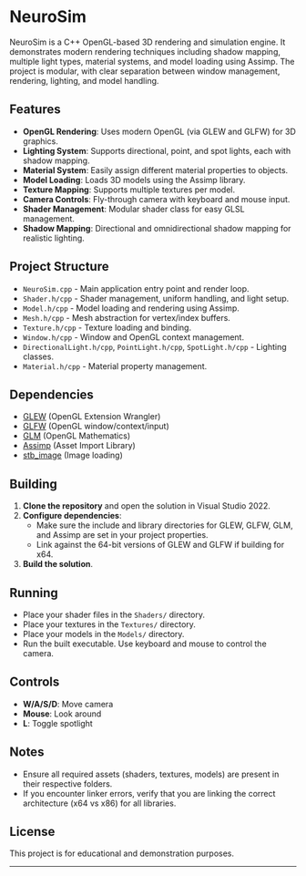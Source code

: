 # NeuroSim

NeuroSim is a C++ OpenGL-based 3D rendering and simulation engine. It demonstrates modern rendering techniques including shadow mapping, multiple light types, material systems, and model loading using Assimp. The project is modular, with clear separation between window management, rendering, lighting, and model handling.

## Features

- **OpenGL Rendering**: Uses modern OpenGL (via GLEW and GLFW) for 3D graphics.
- **Lighting System**: Supports directional, point, and spot lights, each with shadow mapping.
- **Material System**: Easily assign different material properties to objects.
- **Model Loading**: Loads 3D models using the Assimp library.
- **Texture Mapping**: Supports multiple textures per model.
- **Camera Controls**: Fly-through camera with keyboard and mouse input.
- **Shader Management**: Modular shader class for easy GLSL management.
- **Shadow Mapping**: Directional and omnidirectional shadow mapping for realistic lighting.

## Project Structure

- `NeuroSim.cpp` - Main application entry point and render loop.
- `Shader.h/cpp` - Shader management, uniform handling, and light setup.
- `Model.h/cpp` - Model loading and rendering using Assimp.
- `Mesh.h/cpp` - Mesh abstraction for vertex/index buffers.
- `Texture.h/cpp` - Texture loading and binding.
- `Window.h/cpp` - Window and OpenGL context management.
- `DirectionalLight.h/cpp`, `PointLight.h/cpp`, `SpotLight.h/cpp` - Lighting classes.
- `Material.h/cpp` - Material property management.

## Dependencies

- [GLEW](http://glew.sourceforge.net/) (OpenGL Extension Wrangler)
- [GLFW](https://www.glfw.org/) (OpenGL window/context/input)
- [GLM](https://glm.g-truc.net/) (OpenGL Mathematics)
- [Assimp](https://www.assimp.org/) (Asset Import Library)
- [stb_image](https://github.com/nothings/stb) (Image loading)

## Building

1. **Clone the repository** and open the solution in Visual Studio 2022.
2. **Configure dependencies**:
   - Make sure the include and library directories for GLEW, GLFW, GLM, and Assimp are set in your project properties.
   - Link against the 64-bit versions of GLEW and GLFW if building for x64.
3. **Build the solution**.

## Running

- Place your shader files in the `Shaders/` directory.
- Place your textures in the `Textures/` directory.
- Place your models in the `Models/` directory.
- Run the built executable. Use keyboard and mouse to control the camera.

## Controls

- **W/A/S/D**: Move camera
- **Mouse**: Look around
- **L**: Toggle spotlight

## Notes

- Ensure all required assets (shaders, textures, models) are present in their respective folders.
- If you encounter linker errors, verify that you are linking the correct architecture (x64 vs x86) for all libraries.

## License

This project is for educational and demonstration purposes.

---
